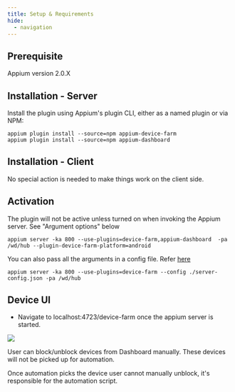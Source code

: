 ```yaml
---
title: Setup & Requirements
hide:
  - navigation
---
```

## Prerequisite

Appium version 2.0.X

## Installation - Server

Install the plugin using Appium's plugin CLI, either as a named plugin or via NPM:

```
appium plugin install --source=npm appium-device-farm
appium plugin install --source=npm appium-dashboard
```

## Installation - Client

No special action is needed to make things work on the client side.

## Activation

The plugin will not be active unless turned on when invoking the Appium server. See "Argument options" below

```
appium server -ka 800 --use-plugins=device-farm,appium-dashboard  -pa /wd/hub --plugin-device-farm-platform=android
```

You can also pass all the arguments in a config file. Refer [here](https://github.com/AppiumTestDistribution/appium-device-farm/blob/main/server-config.json)
```
appium server -ka 800 --use-plugins=device-farm --config ./server-config.json -pa /wd/hub
```

## Device UI

- Navigate to localhost:4723/device-farm once the appium server is started.

<img src="https://github.com/AppiumTestDistribution/appium-device-farm/blob/main/docs/assets/images/demo.gif?raw=true">

User can block/unblock devices from Dashboard manually. These devices will not be picked up for automation.

Once automation picks the device user cannot manually unblock, it's responsible for the automation script.

